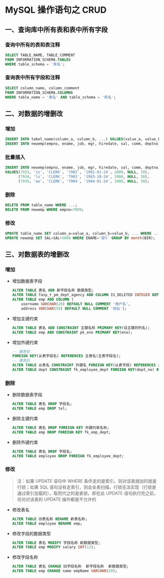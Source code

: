 # MySQL 操作语句之 CRUD

## 一、查询库中所有表和表中所有字段

### 查询中所有的表和表注释

```sql
SELECT TABLE_NAME, TABLE_COMMENT
FROM INFORMATION_SCHEMA.TABLES
WHERE table_schema = '库名';
```

### 查询表中所有字段和注释

```sql
SELECT column_name, column_comment
FROM INFORMATION_SCHEMA.COLUMNS
WHERE table_name = '表名' AND table_schema = '库名';
```

## 二、对数据的增删改

### 增加

````sql
INSERT INTO tabel_name(column_a, column_b, ...) VALUES(value_a, value_b, ...);
INSERT INTO newemp(empno, ename, job, mgr, hiredate, sal, comm, deptno) VALUES(7933, 'zs', 'CLERK', '7902', '1982-01-24', 2000, NULL, 30);
````

### 批量插入

````sql
INSERT INTO newemp(empno, ename, job, mgr, hiredate, sal, comm, deptno) 
VALUES(7933, 'zs', 'CLERK', '7902', '1982-01-24', 2000, NULL, 30),
      (7934, 'ls', 'CLERK', '7903', '1983-10-24', 2000, NULL, 30),
      (7935, 'ww', 'CLERK', '7904', '1984-01-24', 2000, NULL, 30);
````

### 删除

````sql
DELETE FROM table_name WHERE ...;
DELETE FROM newemp WHERE empno=7899;
````

### 修改

````sql
UPDATE table_name SET column_a=value_a, column_b=value_b, ... WHERE ...;
UPDATE newemp SET SAL=SAL+5000 WHERE ENAME='梁%' GROUP BY month(BIR);
````

## 三、对数据表的增删改

### 增加

* 增加数据表字段

  ````sql
  ALTER TABLE 表名 ADD 新字段名称 数据类型;
  ALTER TABLE fasp_t_pm_dept_agency ADD COLUMN IS_DELETED INTEGER DEFAULT 0 COMMENT '0-未删除；1-删除';
  ALTER TABLE emp ADD COLUMN (
      username VARCHAR(20) DEFAULT NULL COMMENT '用户名', 
      address VARCHAR(50) DEFAULT NULL COMMENT '地址');
  ````

* 增加主键约束

  ````sql
  ALTER TABLE 表名 ADD CONSTRAINT 主键名称 PRIMARY KEY(设主键的列名);
  ALTER TABLE emp ADD CONSTRAINT pk_eno PRIMARY KEY(eno);
  ````

* 增加外键约束

  ````sql
  -- 建表前
  FOREIGN KEY(从表字段名) REFERENCES 主表名(主表字段名);
  -- 建表后
  ALTER TABLE 从表名 CONSTRAINT 外键名 FOREIGN KEY(从表字段) REFERENCES 主表名(主表字段名);
  ALTER TABLE dept CONSTRAINT fk_employee_dept FOREIGN KEY(dept_no) REFERENCES employee(dept_no);
  ````

### 删除

* 删除数据表字段

  ````sql
  ALTER TABLE 表名 DROP 字段名;
  ALTER TABLE emp DROP tel;
  ````

* 删除主键约束

  ````sql
  ALTER TABLE 表名 DROP FOREIGN KEY 外键约束名称;
  ALTER TABLE emp DROP FOREIGN KEY fk_emp_dept;
  ````

* 删除外键约束

  ````sql
  ALTER TABLE 表名 DROP 字段名;
  ALTER TABLE employee DROP FOREIGN fk_employee_dept;
  ````

### 修改

> 注：如果 UPDATE 语句中 WHERE 条件走的是索引，则对该表施加的就是行锁；如果 SQL 语句没有走索引，则会全表扫描，行锁无法实现（行锁是通过索引加载的），取而代之的是表锁，即在此 UPDATE  语句执行完之前，任何对该表的 UPDATE 操作都是不允许的

* 修改表名

  ````sql
  ALTER TABLE 旧表名称 RENAME 新表名称;
  ALTER TABLE employee RENAME emp;
  ````

* 修改字段的数据类型

  ````sql
  ALTER TABLE 表名 MODIFY 字段名称 新数据类型;
  ALTER TABLE emp MODIFY salary INT(11);
  ````

* 修改字段名称

  ````sql
  ALTER TABLE 表名 CHANGE 旧字段名称  新字段名称  新数据类型;
  ALTER TABLE emp CHANGE name empName VARCHAR(20);
  ````